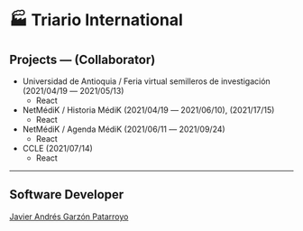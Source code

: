 # :factory: Triario International

## Projects ― (Collaborator)
* Universidad de Antioquia / Feria virtual semilleros de investigación (2021/04/19 ― 2021/05/13)
  - React
* NetMédiK / Historia MédiK (2021/04/19 ― 2021/06/10), (2021/17/15)
  - React
* NetMédiK / Agenda MédiK (2021/06/11 ― 2021/09/24)
  - React
* CCLE (2021/07/14)
  - React
- - -
## Software Developer
[Javier Andrés Garzón Patarroyo](https://javierandres.dev)
